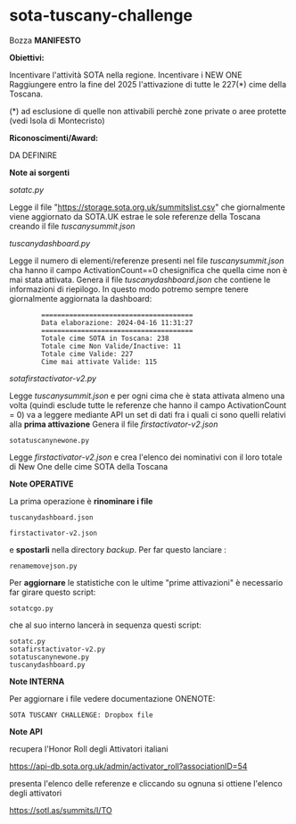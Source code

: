 # sota-tuscany-challenge


Bozza **MANIFESTO** 

**Obiettivi:**

Incentivare l'attività SOTA nella regione.
Incentivare i NEW ONE
Raggiungere entro la fine del 2025 l'attivazione di tutte le 227(*) cime della Toscana.

(*) ad esclusione di quelle non attivabili perchè zone private o aree protette (vedi Isola di Montecristo)

**Riconoscimenti/Award:**

DA DEFINIRE





**Note ai sorgenti**

*sotatc.py*  

Legge il file "https://storage.sota.org.uk/summitslist.csv" che giornalmente viene aggiornato da SOTA.UK estrae le sole referenze della Toscana creando il file *tuscanysummit.json*

*tuscanydashboard.py*


Legge il numero di elementi/referenze presenti nel file *tuscanysummit.json* cha hanno il campo ActivationCount==0 chesignifica che quella cime non è mai stata attivata.
            Genera il file *tuscanydashboard.json* che contiene le informazioni di riepilogo.
            In questo modo potremo sempre tenere giornalmente aggiornata la dashboard: 
             
            ======================================
            Data elaborazione: 2024-04-16 11:31:27
            ======================================
            Totale cime SOTA in Toscana: 238
            Totale cime Non Valide/Inactive: 11
            Totale cime Valide: 227
            Cime mai attivate Valide: 115


*sotafirstactivator-v2.py*

Legge *tuscanysummit.json*  e per ogni cima che è stata attivata almeno una volta (quindi esclude tutte le referenze che hanno il campo ActivationCount = 0) va a leggere mediante API un set di dati fra i quali ci sono quelli relativi alla **prima attivazione**
Genera il file *firstactivator-v2.json*

    sotatuscanynewone.py

Legge *firstactivator-v2.json* e crea l'elenco dei nominativi con il loro totale di New One delle cime SOTA della Toscana
 

**Note OPERATIVE**

La prima operazione è **rinominare i file** 

    tuscanydashboard.json

    firstactivator-v2.json

e **spostarli** nella directory *backup*.
Per far questo lanciare :

    renamemovejson.py

Per **aggiornare** le statistiche con le ultime "prime attivazioni" è necessario far girare  questo script:

    sotatcgo.py

che al suo interno lancerà in sequenza questi script:

    sotatc.py 
    sotafirstactivator-v2.py
    sotatuscanynewone.py
    tuscanydashboard.py

**Note INTERNA** 

Per aggiornare i file vedere documentazione ONENOTE:

    SOTA TUSCANY CHALLENGE: Dropbox file


**Note API**

recupera l'Honor Roll degli Attivatori italiani


https://api-db.sota.org.uk/admin/activator_roll?associationID=54

presenta l'elenco delle referenze e cliccando su ognuna si ottiene l'elenco degli attivatori

  https://sotl.as/summits/I/TO
 

